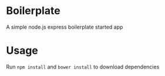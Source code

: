 # Boilerplate
A simple node.js express boilerplate started app

# Usage
Run `npm install` and `bower install` to download dependencies
